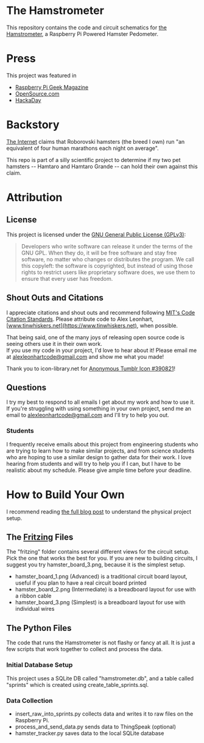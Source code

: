 # The Hamstrometer
This repository contains the code and circuit schematics for [the Hamstrometer](https://tinwhiskers.net/post/hamstrometer), a
Raspberry Pi Powered Hamster Pedometer.

# Press
This project was featured in 
- [Raspberry Pi Geek Magazine](https://tinwhiskers.net/post/hamster_mag) 
- [OpenSource.com](https://opensource.com/life/15/10/tracking-hamster-activity-raspberry-pi)
- [HackaDay](https://hackaday.com/2015/11/02/tracking-the-hamster-marathon/)

# Backstory
[The Internet](https://en.wikipedia.org/wiki/Roborovski_hamster) claims that Roborovski hamsters (the breed I own)
run "an equivalent of four human marathons each night on average".

This repo is part of a silly scientific project to determine if my two pet hamsters -- Hamtaro and Hamtaro Grande -- can hold their own
against this claim. 

# Attribution
## License
This project is licensed under the [GNU General Public License (GPLv3)](https://www.gnu.org/licenses/quick-guide-gplv3.html):

> Developers who write software can release it under the terms of the GNU GPL. When they do, it will be free software and stay free software, no matter who changes or distributes the program. We call this copyleft: the software is copyrighted, but instead of using those rights to restrict users like proprietary software does, we use them to ensure that every user has freedom.

## Shout Outs and Citations
I appreciate citations and shout outs and recommend following [MIT's Code Citation Standards](http://integrity.mit.edu/handbook/writing-code). Please attribute code to Alex Leonhart, [www.tinwhiskers.net](https://www.tinwhiskers.net), when possible. 

That being said, one of the many joys of releasing open source code is seeing others use it in their own work.  
If you use my code in your project, I'd love to hear about it! Please email me at alexleonhartcode@gmail.com and show me what you made!  

Thank you to icon-library.net for <a href="https://icon-library.net/icon/anonymous-tumblr-icon-17.html" rel="noopener">Anonymous Tumblr Icon #390821</a>!  

## Questions
I try my best to respond to all emails I get about my work and how to use it. If you're struggling with using something 
in your own project, send me an email to alexleonhartcode@gmail.com and I'll try to help you out.  

### Students
I frequently receive emails about this project from engineering students who are trying to learn how to make similar projects, 
and from science students who are hoping to use a similar design to gather data for their work. I love hearing from 
students and will try to help you if I can, but I have to be realistic about my schedule. Please give ample time before 
your deadline.

# How to Build Your Own
I recommend reading [the full blog post](https://tinwhiskers.net/post/hamstrometer) to understand the physical project setup. 

## The [Fritzing](https://fritzing.org/) Files
The "fritzing" folder contains several different views for the circuit setup. Pick the one that works the best for you. If 
you are new to building circuits, I suggest you try hamster_board_3.png, because it is the simplest setup.
- hamster_board_1.png (Advanced) is a traditional circuit board layout, useful if you plan to have a real circuit board printed
- hamster_board_2.png (Intermediate) is a breadboard layout for use with a ribbon cable
- hamster_board_3.png (Simplest) is a breadboard layout for use with individual wires

## The Python Files
The code that runs the Hamstrometer is not flashy or fancy at all. It is just a few scripts that work together to 
collect and process the data.

### Initial Database Setup
This project uses a SQLite DB called "hamstrometer.db", and a table called "sprints" which is created using create_table_sprints.sql.

### Data Collection
- insert_raw_into_sprints.py collects data and writes it to raw files on the Raspberry Pi.  
- process_and_send_data.py sends data to ThingSpeak (optional)  
- hamster_tracker.py saves data to the local SQLite database